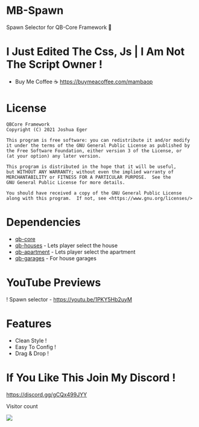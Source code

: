# MB-Spawn
Spawn Selector for QB-Core Framework :eagle:

# I Just Edited The Css, Js | I Am Not The Script Owner !

- Buy Me Coffee ☕
https://buymeacoffee.com/mambaop

# License

    QBCore Framework
    Copyright (C) 2021 Joshua Eger

    This program is free software: you can redistribute it and/or modify
    it under the terms of the GNU General Public License as published by
    the Free Software Foundation, either version 3 of the License, or
    (at your option) any later version.

    This program is distributed in the hope that it will be useful,
    but WITHOUT ANY WARRANTY; without even the implied warranty of
    MERCHANTABILITY or FITNESS FOR A PARTICULAR PURPOSE.  See the
    GNU General Public License for more details.

    You should have received a copy of the GNU General Public License
    along with this program.  If not, see <https://www.gnu.org/licenses/>


# Dependencies
- [qb-core](https://github.com/qbcore-framework/qb-core)
- [qb-houses](https://github.com/qbcore-framework/qb-houses) - Lets player select the house
- [qb-apartment](https://github.com/qbcore-framework/qb-apartment) - Lets player select the apartment
- [qb-garages](https://github.com/qbcore-framework/qb-garages) - For house garages

# YouTube Previews
! Spawn selector - https://youtu.be/1PKY5Hb2uyM

# Features
- Clean Style !
- Easy To Config !
- Drag & Drop !

# If You Like This Join My Discord !
https://discord.gg/gCQx499JYY


<p>Visitor count</p>
  <img src="https://profile-counter.glitch.me/mb-spawn-replace/count.svg" />

